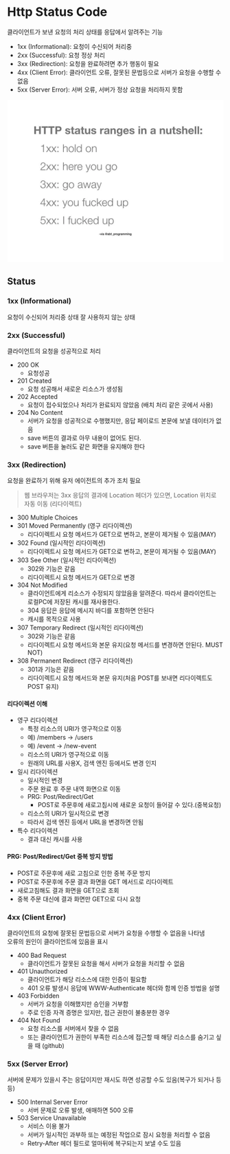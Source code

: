 # Http Status Code

클라이언트가 보낸 요청의 처리 상태를 응답에서 알려주는 기능
- 1xx (Informational): 요청이 수신되어 처리중
- 2xx (Successful): 요청 정상 처리
- 3xx (Redirection): 요청을 완료하려면 추가 행동이 필요
- 4xx (Client Error): 클라이언트 오류, 잘못된 문법등으로 서버가 요청을 수행할 수 없음
- 5xx (Server Error): 서버 오류, 서버가 정상 요청을 처리하지 못함

![http-status-ranges](../../asset/Network/http/http-status-ranges.png)<!-- @IGNORE PREVIOUS: link -->
## Status
### 1xx (Informational)
요청이 수신되어 처리중 상태
잘 사용하지 않는 상태

### 2xx (Successful)
클라이언트의 요청을 성공적으로 처리
- 200 OK
  - 요청성공
- 201 Created
  - 요청 성공해서 새로운 리소스가 생성됨
- 202 Accepted
  - 요청이 접수되었으나 처리가 완료되지 않았음 (배치 처리 같은 곳에서 사용)
- 204 No Content
  - 서버가 요청을 성공적으로 수행했지만, 응답 페이로드 본문에 보낼 데이터가 없음
  - save 버튼의 결과로 아무 내용이 없어도 된다.
  -  save 버튼을 눌러도 같은 화면을 유지해야 한다


### 3xx (Redirection)
요청을 완료하기 위해 유저 에이전트의 추가 조치 필요

> 웹 브라우저는 3xx 응답의 결과에 Location 헤더가 있으면, Location 위치로 자동 이동 (리다이렉트)

- 300 Multiple Choices
- 301 Moved Permanently (영구 리다이렉션)
  - 리다이렉트시 요청 메서드가 GET으로 변하고, 본문이 제거될 수 있음(MAY)
- 302 Found (일시적인 리다이렉션)
  - 리다이렉트시 요청 메서드가 GET으로 변하고, 본문이 제거될 수 있음(MAY)
- 303 See Other (일시적인 리다이렉션)
  - 302와 기능은 같음
  - 리다이렉트시 요청 메서드가 GET으로 변경
- 304 Not Modified
  - 클라이언트에게 리소스가 수정되지 않았음을 알려준다. 따라서 클라이언트는 로컬PC에 저장된 캐시를 재사용한다.
  - 304 응답은 응답에 메시지 바디를 포함하면 안된다
  - 캐시를 목적으로 사용
- 307 Temporary Redirect (일시적인 리다이렉션)
  - 302와 기능은 같음
  - 리다이렉트시 요청 메서드와 본문 유지(요청 메서드를 변경하면 안된다. MUST NOT)
- 308 Permanent Redirect (영구 리다이렉션)
  - 301과 기능은 같음
  - 리다이렉트시 요청 메서드와 본문 유지(처음 POST를 보내면 리다이렉트도 POST 유지)

#### 리다이렉션 이해
- 영구 리다이렉션
  - 특정 리소스의 URI가 영구적으로 이동
  - 예) /members -> /users
  - 예) /event -> /new-event
  - 리소스의 URI가 영구적으로 이동
  - 원래의 URL를 사용X, 검색 엔진 등에서도 변경 인지
- 일시 리다이렉션
  - 일시적인 변경
  - 주문 완료 후 주문 내역 화면으로 이동
  - PRG: Post/Redirect/Get
    - POST로 주문후에 새로고침시에 새로운 요청이 들어갈 수 있다.(중복요청)
  - 리소스의 URI가 일시적으로 변경
  - 따라서 검색 엔진 등에서 URL을 변경하면 안됨
- 특수 리다이렉션
  - 결과 대신 캐시를 사용

#### PRG: Post/Redirect/Get 중복 방지 방법
- POST로 주문후에 새로 고침으로 인한 중복 주문 방지
- POST로 주문후에 주문 결과 화면을 GET 메서드로 리다이렉트
- 새로고침해도 결과 화면을 GET으로 조회
- 중복 주문 대신에 결과 화면만 GET으로 다시 요청


### 4xx (Client Error)

클라이언트의 요청에 잘못된 문법등으로 서버가 요청을 수행할 수 없음을 나타냄  
오류의 원인이 클라이언트에 있음을 표시
- 400 Bad Request
  - 클라이언트가 잘못된 요청을 해서 서버가 요청을 처리할 수 없음
- 401 Unauthorized
  - 클라이언트가 해당 리소스에 대한 인증이 필요함
  - 401 오류 발생시 응답에 WWW-Authenticate 헤더와 함께 인증 방법을 설명
- 403 Forbidden
  - 서버가 요청을 이해했지만 승인을 거부함
  - 주로 인증 자격 증명은 있지만, 접근 권한이 불충분한 경우
- 404 Not Found
  - 요청 리소스를 서버에서 찾을 수 없음
  - 또는 클라이언트가 권한이 부족한 리소스에 접근할 때 해당 리소스를 숨기고 싶을 때 (github)

### 5xx (Server Error)
서버에 문제가 있을시 주는 응답이지만 재시도 하면 성공할 수도 있음(복구가 되거나 등등)

- 500 Internal Server Error
  - 서버 문제로 오류 발생, 애매하면 500 오류
- 503 Service Unavailable
  - 서비스 이용 불가
  - 서버가 일시적인 과부하 또는 예정된 작업으로 잠시 요청을 처리할 수 없음
  - Retry-After 헤더 필드로 얼마뒤에 복구되는지 보낼 수도 있음
